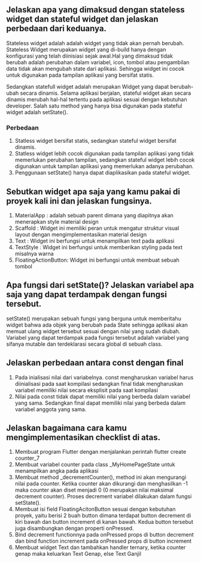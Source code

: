 ## Jelaskan apa yang dimaksud dengan stateless widget dan stateful widget dan jelaskan perbedaan dari keduanya.

Stateless widget adalah adalah widget yang tidak akan pernah berubah. Stateless Widget  merupakan widget yang di-build hanya dengan konfigurasi yang telah diinisiasi sejak awal.Hal yang dimaksud tidak berubah adalah perubahan dalam variabel, icon, tombol atau pengambilan data tidak akan mengubah state dari aplikasi. Sehingga widget ini cocok untuk digunakan pada tampilan aplikasi yang bersifat statis.

Sedangkan statefull widget adalah merupakan Widget yang dapat berubah-ubah secara dinamis. Selama aplikasi berjalan, stateful widget akan secara dinamis merubah hal-hal tertentu pada aplikasi sesuai dengan kebutuhan developer. Salah satu method yang hanya bisa digunakan pada stateful widget adalah setState().

### Perbedaan
1. Statless widget bersifat statis, sedangkan stateful widget bersifat dinamis.
2. Statless widget lebih cocok digunakan pada tampilan aplikasi yang tidak memerlukan perubahan tampilan, sedangkan stateful widget lebih cocok digunakan untuk tampilan aplikasi yang memerlukan adanya perubahan. 
3. Penggunaan setState() hanya dapat diaplikasikan pada stateful widget.

## Sebutkan widget apa saja yang kamu pakai di proyek kali ini dan jelaskan fungsinya.
1. MaterialApp : adalah sebuah parent dimana yang diapitnya akan menerapkan style material design
2. Scaffold : Widget ini memiliki peran untuk mengatur struktur visual layout dengan mengimplementasikan material design
3. Text : Widget ini berfungsi untuk menampilkan text pada aplikasi
4. TextStyle : Widget ini berfungsi untuk memberikan styling pada text misalnya warna
5. FloatingActionButton: Widget ini berfungsi untuk membuat sebuah tombol

## Apa fungsi dari setState()? Jelaskan variabel apa saja yang dapat terdampak dengan fungsi tersebut.
setState() merupakan sebuah fungsi yang berguna untuk memberitahu widget bahwa ada objek yang berubah pada State sehingga aplikasi akan memuat ulang widget tersebut sesuai dengan nilai yang sudah diubah. Variabel yang dapat terdampak pada fungsi tersebut adalah variabel yang sifanya mutable dan terdeklarasi secara global di sebuah class.

##  Jelaskan perbedaan antara const dengan final
1. Pada inialisasi nilai dari variabelnya. const mengharuskan variabel harus diinialisasi pada saat kompilasi sedangkan final tidak mengharuskan variabel memiliki nilai secara eksplisit pada saat kompilasi
2. Nilai pada const tidak dapat memiliki nilai yang berbeda dalam variabel yang sama. Sedangkan final dapat memiliki nilai yang berbeda dalam variabel anggota yang sama.

## Jelaskan bagaimana cara kamu mengimplementasikan checklist di atas.
1. Membuat program Flutter dengan menjalankan perintah flutter create counter_7
2. Membuat variabel counter pada class _MyHomePageState untuk menampilkan angka pada aplikasi
3. Membuat method _decrementCounter(), method ini akan mengurangi nilai pada counter. Ketika counter akan dikurangi dan menghasilkan -1 maka counter akan diset menjadi 0 (0 merupakan nilai maksimal decrement counter). Proses decrement variabel dilakukan dalam fungsi setState().
4. Membuat isi field FloatingAcitonButton sesuai dengan kebutuhan proyek, yaitu berisi 2 buah button dimana terdapat button decrement di kiri bawah dan button increment di kanan bawah. Kedua button tersebut juga disambungkan dengan properti onPressed.
5. Bind decrement functionnya pada onPressed props di button decrement dan bind function increment pada onPressed props di button increment
6. Membuat widget Text dan tambahkan handler ternary, ketika counter genap maka keluarkan Text Genap, else Text Ganjil
 